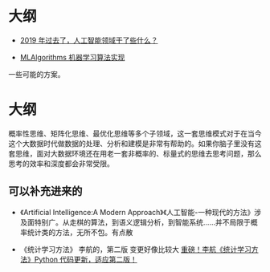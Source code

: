 # 大纲


- [2019 年过去了，人工智能领域干了些什么？](https://www.zhihu.com/question/365135309/answer/979212300)



- [MLAlgorithms 机器学习算法实现](https://github.com/rushter/MLAlgorithms)

一些可能的方案。

# 大纲


概率性思维、矩阵化思维、最优化思维等多个子领域，这一套思维模式对于在当今这个大数据时代做数据的处理、分析和建模是非常有帮助的。如果你脑子里没有这套思维，面对大数据环境还在用老一套非概率的、标量式的思维去思考问题，那么思考的效率和深度都会非常受限。

## 可以补充进来的

- 《Artificial Intelligence:A Modern Approach》《人工智能-一种现代的方法》涉及面特别广。从走棋的算法，到语义逻辑分析，到智能系统……并不局限于概率统计类的方法，无所不包。有点散




- 《统计学习方法》 李航的，第二版 变更好像比较大 [重磅！李航《统计学习方法》Python 代码更新，适应第二版！](https://zhuanlan.zhihu.com/p/75145043)
